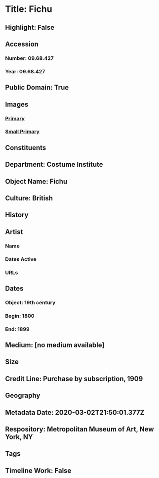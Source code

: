 # Title: Fichu
## Highlight: False
## Accession
### Number: 09.68.427
### Year: 09.68.427
## Public Domain: True
## Images
### [Primary](https://images.metmuseum.org/CRDImages/ci/original/09.68.427.jpg)
### [Small Primary](https://images.metmuseum.org/CRDImages/ci/web-large/09.68.427.jpg)
## Constituents
## Department: Costume Institute
## Object Name: Fichu
## Culture: British
## History
## Artist
### Name
### Dates Active
### URLs
## Dates
### Object: 19th century
### Begin: 1800
### End: 1899
## Medium: [no medium available]
## Size
## Credit Line: Purchase by subscription, 1909
## Geography
## Metadata Date: 2020-03-02T21:50:01.377Z
## Respository: Metropolitan Museum of Art, New York, NY
## Tags
## Timeline Work: False